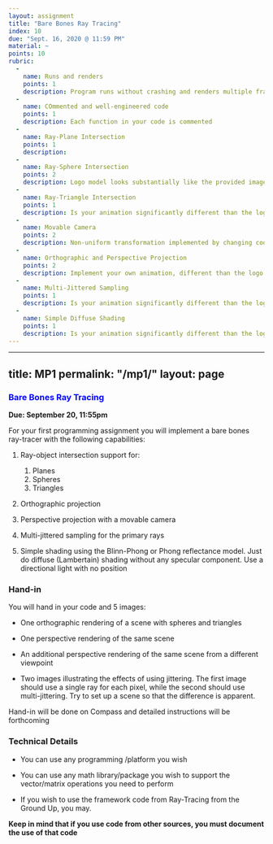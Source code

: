 ```yaml
---
layout: assignment
title: "Bare Bones Ray Tracing"
index: 10
due: "Sept. 16, 2020 @ 11:59 PM"
material: ~
points: 10
rubric:
  -
    name: Runs and renders
    points: 1
    description: Program runs without crashing and renders multiple frames.
  -
    name: COmmented and well-engineered code
    points: 1
    description: Each function in your code is commented
  - 
    name: Ray-Plane Intersection
    points: 1
    description: 
  - 
    name: Ray-Sphere Intersection
    points: 2
    description: Logo model looks substantially like the provided image	and is a set of triangles.
  -
    name: Ray-Triangle Intersection
    points: 1
    description: Is your animation significantly different than the logo and visually interesting
  - 
    name: Movable Camera
    points: 2
    description: Non-uniform transformation implemented by changing coordinates in buffer	
  -
    name: Orthographic and Perspective Projection
    points: 2
    description: Implement your own animation, different than the logo
  -
    name: Multi-Jittered Sampling
    points: 1
    description: Is your animation significantly different than the logo and visually interesting
  -
    name: Simple Diffuse Shading
    points: 1
    description: Is your animation significantly different than the logo and visually interesting
---
```


---
title: MP1
permalink: "/mp1/"
layout: page
---

### <span style="color:blue"> Bare Bones Ray Tracing </span>
**Due: September 20, 11:55pm**

For your first programming assignment you will implement a bare bones ray-tracer with the following capabilities:

1. Ray-object intersection support for:
   1. Planes
   2. Spheres
   3. Triangles
 
2. Orthographic projection
 
3. Perspective projection with a movable camera
 
4. Multi-jittered sampling for the primary rays
 
5. Simple shading using the Blinn-Phong or Phong reflectance model. Just do diffuse (Lambertain) shading without any specular component. Use a directional light with no position

### Hand-in

You will hand in your code and 5 images:

+ One orthographic rendering of a scene with spheres and triangles

+ One perspective rendering of the same scene

+ An additional perspective rendering of the same scene from a different viewpoint

+ Two images illustrating the effects of using jittering. The first image should use a single ray for each pixel, while the second should use multi-jittering. Try to set up a scene so that the difference is apparent. 

Hand-in will be done on Compass and detailed instructions will be forthcoming 



### Technical Details

+ You can use any programming /platform you wish

+ You can use any math library/package you wish to support the vector/matrix operations you need to perform

+ If you wish to use the framework code from Ray-Tracing from the Ground Up, you may.

**Keep in mind that if you use code from other sources, you must document the use of that code**
